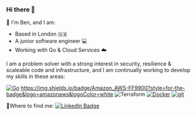 ### Hi there 👋
🌴 I'm Ben, and I am:
- Based in London 🇬🇧
- A junior software engineer 💻
- Working with Go & Cloud Services ☁️

I am a problem solver with a strong interest in security, resilience & scaleable code and infrastructure, and I am continually working to develop my skills in these areas:

[![Go](https://img.shields.io/badge/--00ADD8?logo=go&logoColor=ffffff)](https://golang.org/)
https://img.shields.io/badge/Amazon_AWS-FF9900?style=for-the-badge&logo=amazonaws&logoColor=white
![Terraform](https://img.shields.io/badge/terraform-%235835CC.svg?style=for-the-badge&logo=terraform&logoColor=white)
[![Docker](https://badgen.net/badge/icon/docker?icon=docker&label)](https://https://docker.com/)
[![git](https://badgen.net/badge/icon/git?icon=git&label)](https://git-scm.com)

🧐Where to find me:
[![LinkedIn Badge](https://img.shields.io/badge/LinkedIn-Profile-informational?style=flat&logo=linkedin&logoColor=white&color=0D76A8)](https://www.linkedin.com/in/benbullock1997/)


<!--
**b97en/b97en** is a ✨ _special_ ✨ repository because its `README.md` (this file) appears on your GitHub profile.

Here are some ideas to get you started:

- 🔭 I’m currently working on ...
- 🌱 I’m currently learning ...
- 👯 I’m looking to collaborate on ...
- 🤔 I’m looking for help with ...
- 💬 Ask me about ...
- 📫 How to reach me: ...
- 😄 Pronouns: ...
- ⚡ Fun fact: ...
-->
